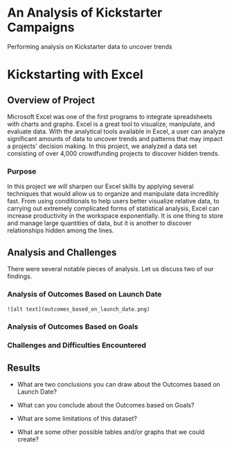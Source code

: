 # An Analysis of Kickstarter Campaigns
Performing analysis on Kickstarter data to uncover trends

# Kickstarting with Excel

## Overview of Project

Microsoft Excel was one of the first programs to integrate spreadsheets with charts and graphs. Excel is a great tool to visualize, manipulate, and evaluate data. With the analytical tools available in Excel, a user can analyze significant amounts of data to uncover trends and patterns that may impact a projects' decision making. In this project, we analyzed a data set consisting of over 4,000 crowdfunding projects to discover hidden trends.

### Purpose

In this project we will sharpen our Excel skills by applying several techniques that would allow us to organize and manipulate data incredibly fast. From using conditionals to help users better visualize relative data, to carrying out extremely complicated forms of statistical analysis, Excel can increase productivity in the workspace exponentially. It is one thing to store and manage large quantities of data, but it is another to discover relationships hidden among the lines.

## Analysis and Challenges

There were several notable pieces of analysis. Let us discuss two of our findings.

### Analysis of Outcomes Based on Launch Date
	![alt text](outcomes_based_on_launch_date.png)

### Analysis of Outcomes Based on Goals

### Challenges and Difficulties Encountered

## Results

- What are two conclusions you can draw about the Outcomes based on Launch Date?

- What can you conclude about the Outcomes based on Goals?

- What are some limitations of this dataset?

- What are some other possible tables and/or graphs that we could create?
